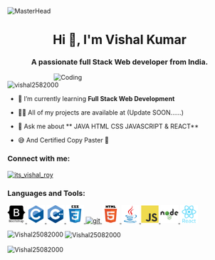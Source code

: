 ![MasterHead](https://www.google.com/url?sa=i&url=https%3A%2F%2Fcoursecouponclub.com%2Fmicro-frontend-arquitectura-de-aplicaciones-web-escalables%2F&psig=AOvVaw2utXDLRtUjdeOXOmHbE2Zi&ust=1708871660360000&source=images&cd=vfe&opi=89978449&ved=0CBMQjRxqFwoTCJiY8ZKZxIQDFQAAAAAdAAAAABAG)
<h1 align="center">Hi 👋, I'm Vishal Kumar</h1>
<h3 align="center">A passionate full Stack Web developer from India.</h3>
<img align="right" alt="Coding" width="400" src="https://www.wingstechsolutions.com/wp-content/uploads/2022/03/full-stack-development.gif">

<p align="left"> <img src="https://komarev.com/ghpvc/?username=vishal2582000&label=Profile%20views&color=0e75b6&style=flat" alt="vishal2582000" /> </p>

- 🌱 I’m currently learning **Full Stack Web Development**

- 👨‍💻 All of my projects are available at (Update SOON......)

- 💬 Ask me about ** JAVA HTML CSS JAVASCRIPT & REACT**

- 😅 And Certified Copy Paster 🤣

<h3 align="left">Connect with me:</h3>
<p align="left">
<a href="https://instagram.com/its_vishal_roy" target="blank"><img align="center" src="https://raw.githubusercontent.com/rahuldkjain/github-profile-readme-generator/master/src/images/icons/Social/instagram.svg" alt="its_vishal_roy" height="30" width="40" /></a>
</p>

<h3 align="left">Languages and Tools:</h3>
<p align="left"> <a href="https://getbootstrap.com" target="_blank" rel="noreferrer"> <img src="https://raw.githubusercontent.com/devicons/devicon/master/icons/bootstrap/bootstrap-plain-wordmark.svg" alt="bootstrap" width="40" height="40"/> </a> <a href="https://www.cprogramming.com/" target="_blank" rel="noreferrer"> <img src="https://raw.githubusercontent.com/devicons/devicon/master/icons/c/c-original.svg" alt="c" width="40" height="40"/> </a> <a href="https://www.w3schools.com/cpp/" target="_blank" rel="noreferrer"> <img src="https://raw.githubusercontent.com/devicons/devicon/master/icons/cplusplus/cplusplus-original.svg" alt="cplusplus" width="40" height="40"/> </a> <a href="https://www.w3schools.com/css/" target="_blank" rel="noreferrer"> <img src="https://raw.githubusercontent.com/devicons/devicon/master/icons/css3/css3-original-wordmark.svg" alt="css3" width="40" height="40"/> </a> <a href="https://git-scm.com/" target="_blank" rel="noreferrer"> <img src="https://www.vectorlogo.zone/logos/git-scm/git-scm-icon.svg" alt="git" width="40" height="40"/> </a> <a href="https://www.w3.org/html/" target="_blank" rel="noreferrer"> <img src="https://raw.githubusercontent.com/devicons/devicon/master/icons/html5/html5-original-wordmark.svg" alt="html5" width="40" height="40"/> </a> <a href="https://www.java.com" target="_blank" rel="noreferrer"> <img src="https://raw.githubusercontent.com/devicons/devicon/master/icons/java/java-original.svg" alt="java" width="40" height="40"/> </a> <a href="https://developer.mozilla.org/en-US/docs/Web/JavaScript" target="_blank" rel="noreferrer"> <img src="https://raw.githubusercontent.com/devicons/devicon/master/icons/javascript/javascript-original.svg" alt="javascript" width="40" height="40"/> </a> <a href="https://nodejs.org" target="_blank" rel="noreferrer"> <img src="https://raw.githubusercontent.com/devicons/devicon/master/icons/nodejs/nodejs-original-wordmark.svg" alt="nodejs" width="40" height="40"/> </a> <a href="https://reactjs.org/" target="_blank" rel="noreferrer"> <img src="https://raw.githubusercontent.com/devicons/devicon/master/icons/react/react-original-wordmark.svg" alt="react" width="40" height="40"/> </a> </p>

<p><img align="left" src="https://github-readme-stats.vercel.app/api/top-langs?username=Vishal25082000&show_icons=true&locale=en&layout=compact" alt="Vishal25082000" /></p>

<p>&nbsp;<img align="center" src="https://github-readme-stats.vercel.app/api?username=Vishal25082000&show_icons=true&locale=en" alt="Vishal25082000" /></p>

<p><img align="center" src="https://github-readme-streak-stats.herokuapp.com/?user=Vishal25082000&" alt="Vishal25082000" /></p>
